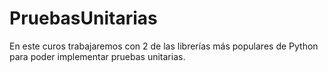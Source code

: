 # PruebasUnitarias
En este curos trabajaremos con 2 de las librerías más populares de Python para poder implementar pruebas unitarias.
